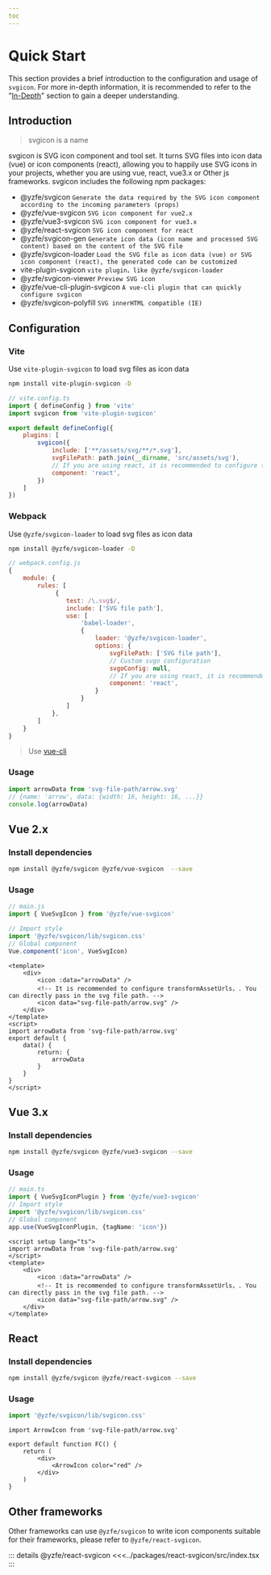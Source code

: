 ```yaml
---
toc
---
```

# Quick Start
This section provides a brief introduction to the configuration and usage of `svgicon`. For more in-depth information, it is recommended to refer to the "[In-Depth](./advanced.md)" section to gain a deeper understanding.

## Introduction
> svgicon is a name

svgicon is SVG icon component and tool set. It turns SVG files into icon data (vue) or icon components (react), allowing you to happily use SVG icons in your projects, whether you are using vue, react, vue3.x or Other js frameworks. svgicon includes the following npm packages:

- @yzfe/svgicon `Generate the data required by the SVG icon component according to the incoming parameters (props)`
- @yzfe/vue-svgicon `SVG icon component for vue2.x`
- @yzfe/vue3-svgicon `SVG icon component for vue3.x`
- @yzfe/react-svgicon `SVG icon component for react `
- @yzfe/svgicon-gen `Generate icon data (icon name and processed SVG content) based on the content of the SVG file`
- @yzfe/svgicon-loader `Load the SVG file as icon data (vue) or SVG icon component (react), the generated code can be customized`
- vite-plugin-svgicon `vite plugin，like @yzfe/svgicon-loader`
- @yzfe/svgicon-viewer `Preview SVG icon`
- @yzfe/vue-cli-plugin-svgicon `A vue-cli plugin that can quickly configure svgicon`
- @yzfe/svgicon-polyfill `SVG innerHTML compatible (IE)`

## Configuration

### Vite
Use `vite-plugin-svgicon` to load svg files as icon data

```bash
npm install vite-plugin-svgicon -D
```


```js
// vite.config.ts
import { defineConfig } from 'vite'
import svgicon from 'vite-plugin-svgicon'

export default defineConfig({
    plugins: [
        svgicon({
            include: ['**/assets/svg/**/*.svg'],
            svgFilePath: path.join(__dirname, 'src/assets/svg'),
            // If you are using react, it is recommended to configure the component option for react and load the svg file as react components.
            component: 'react',
        })
    ]
})
```


### Webpack
Use `@yzfe/svgicon-loader` to load svg files as icon data

```bash
npm install @yzfe/svgicon-loader -D
```

```js
// webpack.config.js
{
    module: {
        rules: [
             {
                test: /\.svg$/,
                include: ['SVG file path'],
                use: [
                    'babel-loader',
                    {
                        loader: '@yzfe/svgicon-loader',
                        options: {
                            svgFilePath: ['SVG file path'],
                            // Custom svgo configuration
                            svgoConfig: null,
                            // If you are using react, it is recommended to configure the component option for react and load the svg file as react components.
                            component: 'react',
                        }
                    }
                ]
            },
        ]
    }
}
```

> Use [vue-cli](./advanced.md#vue-cli)

### Usage
```js
import arrowData from 'svg-file-path/arrow.svg'
// {name: 'arrow', data: {width: 16, height: 16, ...}}
console.log(arrowData) 
```


## Vue 2.x
### Install dependencies
```bash
npm install @yzfe/svgicon @yzfe/vue-svgicon  --save
```

### Usage
```js
// main.js
import { VueSvgIcon } from '@yzfe/vue-svgicon'

// Import style
import '@yzfe/svgicon/lib/svgicon.css'
// Global component
Vue.component('icon', VueSvgIcon)
```
```vue
<template>
    <div>
        <icon :data="arrowData" />
        <!-- It is recommended to configure transformAssetUrls，. You can directly pass in the svg file path. -->
        <icon data="svg-file-path/arrow.svg" />
    </div>
</template>
<script>
import arrowData from 'svg-file-path/arrow.svg'
export default {
    data() {
        return: {
            arrowData
        }
    }
}
</script>
```

## Vue 3.x
### Install dependencies
```bash
npm install @yzfe/svgicon @yzfe/vue3-svgicon --save
```

### Usage
```ts
// main.ts
import { VueSvgIconPlugin } from '@yzfe/vue3-svgicon'
// Import style
import '@yzfe/svgicon/lib/svgicon.css'
// Global component
app.use(VueSvgIconPlugin, {tagName: 'icon'})
```

```vue
<script setup lang="ts">
import arrowData from 'svg-file-path/arrow.svg'
</script>
<template>
    <div>
        <icon :data="arrowData" />
        <!-- It is recommended to configure transformAssetUrls，. You can directly pass in the svg file path. -->
        <icon data="svg-file-path/arrow.svg" />
    </div>
</template>    
```


## React
### Install dependencies
```bash
npm install @yzfe/svgicon @yzfe/react-svgicon --save
```

### Usage
```ts
import '@yzfe/svgicon/lib/svgicon.css'
```

```tsx
import ArrowIcon from 'svg-file-path/arrow.svg'

export default function FC() {
    return (
        <div>
            <ArrowIcon color="red" />
        </div>
    )
}
```

## Other frameworks
Other frameworks can use `@yzfe/svgicon` to write icon components suitable for their frameworks, please refer to `@yzfe/react-svgicon`.

::: details @yzfe/react-svgicon
<<<../packages/react-svgicon/src/index.tsx
:::